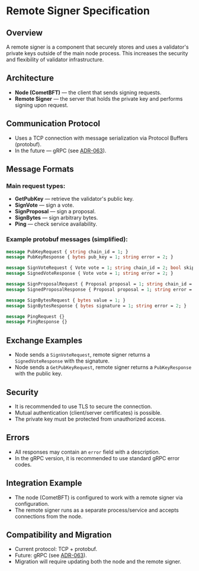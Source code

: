 # Remote Signer Specification

## Overview

A remote signer is a component that securely stores and uses a validator's private keys outside of the main node process. This increases the security and flexibility of validator infrastructure.

## Architecture

- **Node (CometBFT)** — the client that sends signing requests.
- **Remote Signer** — the server that holds the private key and performs signing upon request.

## Communication Protocol

- Uses a TCP connection with message serialization via Protocol Buffers (protobuf).
- In the future — gRPC (see [ADR-063](../../docs/references/architecture/tendermint-core/adr-063-privval-grpc.md)).

## Message Formats

### Main request types:

- **GetPubKey** — retrieve the validator's public key.
- **SignVote** — sign a vote.
- **SignProposal** — sign a proposal.
- **SignBytes** — sign arbitrary bytes.
- **Ping** — check service availability.

### Example protobuf messages (simplified):

```proto
message PubKeyRequest { string chain_id = 1; }
message PubKeyResponse { bytes pub_key = 1; string error = 2; }

message SignVoteRequest { Vote vote = 1; string chain_id = 2; bool skip_extension_signing = 3; }
message SignedVoteResponse { Vote vote = 1; string error = 2; }

message SignProposalRequest { Proposal proposal = 1; string chain_id = 2; }
message SignedProposalResponse { Proposal proposal = 1; string error = 2; }

message SignBytesRequest { bytes value = 1; }
message SignBytesResponse { bytes signature = 1; string error = 2; }

message PingRequest {}
message PingResponse {}
```

## Exchange Examples

- Node sends a `SignVoteRequest`, remote signer returns a `SignedVoteResponse` with the signature.
- Node sends a `GetPubKeyRequest`, remote signer returns a `PubKeyResponse` with the public key.

## Security

- It is recommended to use TLS to secure the connection.
- Mutual authentication (client/server certificates) is possible.
- The private key must be protected from unauthorized access.

## Errors

- All responses may contain an `error` field with a description.
- In the gRPC version, it is recommended to use standard gRPC error codes.

## Integration Example

- The node (CometBFT) is configured to work with a remote signer via configuration.
- The remote signer runs as a separate process/service and accepts connections from the node.

## Compatibility and Migration

- Current protocol: TCP + protobuf.
- Future: gRPC (see [ADR-063](../../docs/references/architecture/tendermint-core/adr-063-privval-grpc.md)).
- Migration will require updating both the node and the remote signer.
